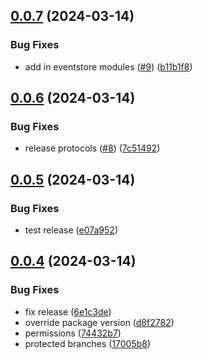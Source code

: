 ## [0.0.7](https://github.com/enpfeff/nestjs-eventstoredb/compare/v0.0.6...v0.0.7) (2024-03-14)


### Bug Fixes

* add in eventstore modules ([#9](https://github.com/enpfeff/nestjs-eventstoredb/issues/9)) ([b11b1f8](https://github.com/enpfeff/nestjs-eventstoredb/commit/b11b1f8a4228527459faf253ca4d8ac55253390e))



## [0.0.6](https://github.com/enpfeff/nestjs-eventstoredb/compare/v0.0.5...v0.0.6) (2024-03-14)


### Bug Fixes

* release protocols ([#8](https://github.com/enpfeff/nestjs-eventstoredb/issues/8)) ([7c51492](https://github.com/enpfeff/nestjs-eventstoredb/commit/7c51492930dfee8f2b3df767169fb715f8360c02))



## [0.0.5](https://github.com/enpfeff/nestjs-eventstoredb/compare/v0.0.4...v0.0.5) (2024-03-14)


### Bug Fixes

* test release ([e07a952](https://github.com/enpfeff/nestjs-eventstoredb/commit/e07a95263541f5d59fa66f19dfcbf73fe2fd0aff))



## [0.0.4](https://github.com/enpfeff/nestjs-eventstoredb/compare/6e1c3de2ef55e62d14366fe506a92364f599e0a0...v0.0.4) (2024-03-14)


### Bug Fixes

* fix release ([6e1c3de](https://github.com/enpfeff/nestjs-eventstoredb/commit/6e1c3de2ef55e62d14366fe506a92364f599e0a0))
* override package version ([d8f2782](https://github.com/enpfeff/nestjs-eventstoredb/commit/d8f2782e55d3c3e1d7ad19fa4e613317595e6709))
* permissions ([74432b7](https://github.com/enpfeff/nestjs-eventstoredb/commit/74432b7aac566fd82cca32161cc50b31bf109a9f))
* protected branches ([17005b8](https://github.com/enpfeff/nestjs-eventstoredb/commit/17005b8d4f07110743f56b72ee1ce284a29fb65f))



